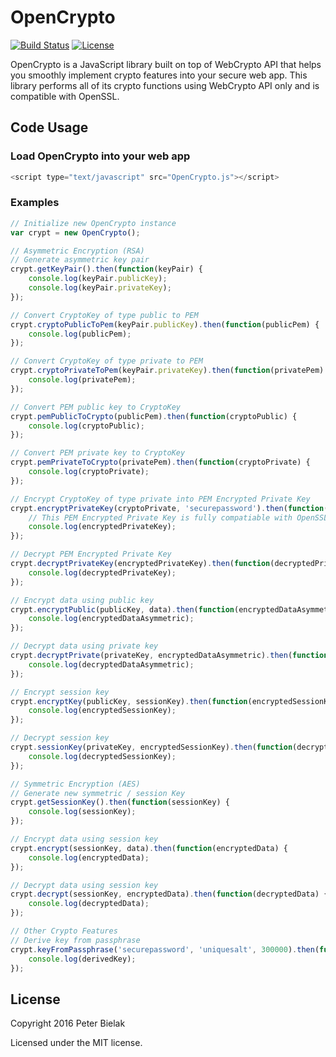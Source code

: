 # OpenCrypto
[![Build Status](https://travis-ci.org/PeterBielak/OpenCrypto.svg?branch=master)](https://travis-ci.org/PeterBielak/OpenCrypto)
<a href="http://mit-license.org"><img src="https://img.shields.io/github/license/mashape/apistatus.svg" alt="License"></a>

OpenCrypto is a JavaScript library built on top of WebCrypto API that helps you smoothly implement
crypto features into your secure web app. This library performs all of its crypto functions using WebCrypto API only and is compatible with OpenSSL.

## Code Usage
### Load OpenCrypto into your web app
```javascript
<script type="text/javascript" src="OpenCrypto.js"></script>
```
### Examples
```javascript
// Initialize new OpenCrypto instance
var crypt = new OpenCrypto();

// Asymmetric Encryption (RSA)
// Generate asymmetric key pair
crypt.getKeyPair().then(function(keyPair) {
    console.log(keyPair.publicKey);
    console.log(keyPair.privateKey);
});

// Convert CryptoKey of type public to PEM
crypt.cryptoPublicToPem(keyPair.publicKey).then(function(publicPem) {
    console.log(publicPem);
});

// Convert CryptoKey of type private to PEM
crypt.cryptoPrivateToPem(keyPair.privateKey).then(function(privatePem) {
    console.log(privatePem);
});

// Convert PEM public key to CryptoKey
crypt.pemPublicToCrypto(publicPem).then(function(cryptoPublic) {
    console.log(cryptoPublic);
});

// Convert PEM private key to CryptoKey
crypt.pemPrivateToCrypto(privatePem).then(function(cryptoPrivate) {
    console.log(cryptoPrivate);
});

// Encrypt CryptoKey of type private into PEM Encrypted Private Key
crypt.encryptPrivateKey(cryptoPrivate, 'securepassword').then(function(encryptedPrivateKey) {
    // This PEM Encrypted Private Key is fully compatiable with OpenSSL
    console.log(encryptedPrivateKey);
});

// Decrypt PEM Encrypted Private Key
crypt.decryptPrivateKey(encryptedPrivateKey).then(function(decryptedPrivateKey) {
    console.log(decryptedPrivateKey);
});

// Encrypt data using public key
crypt.encryptPublic(publicKey, data).then(function(encryptedDataAsymmetric) {
    console.log(encryptedDataAsymmetric);
});

// Decrypt data using private key
crypt.decryptPrivate(privateKey, encryptedDataAsymmetric).then(function(decryptedDataAsymmetric) {
    console.log(decryptedDataAsymmetric);
});

// Encrypt session key
crypt.encryptKey(publicKey, sessionKey).then(function(encryptedSessionKey) {
    console.log(encryptedSessionKey);
});

// Decrypt session key
crypt.sessionKey(privateKey, encryptedSessionKey).then(function(decryptedSessionKey) {
    console.log(decryptedSessionKey);
});

// Symmetric Encryption (AES)
// Generate new symmetric / session Key
crypt.getSessionKey().then(function(sessionKey) {
    console.log(sessionKey);
});

// Encrypt data using session key
crypt.encrypt(sessionKey, data).then(function(encryptedData) {
    console.log(encryptedData);
});

// Decrypt data using session key
crypt.decrypt(sessionKey, encryptedData).then(function(decryptedData) {
    console.log(decryptedData);
});

// Other Crypto Features
// Derive key from passphrase
crypt.keyFromPassphrase('securepassword', 'uniquesalt', 300000).then(function(derivedKey) {
    console.log(derivedKey);
});

```


## License
Copyright 2016 Peter Bielak

Licensed under the MIT license.
